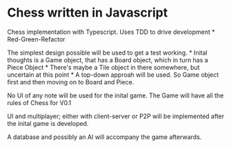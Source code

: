 # Chess written in Javascript

Chess implementation with Typescript. Uses TDD to drive development
    * Red-Green-Refactor

The simplest design possible will be used to get a test working.
    * Inital thoughts is a Game object, that has a Board object, which in turn has a Piece Object
    * There's maybe a Tile object in there somewhere, but uncertain at this point
    * A top-down approah will be used. So Game object first and then moving on to Board and Piece.

No UI of any note will be used for the inital game. The Game will have all the rules of Chess for V0.1

UI and multiplayer; either with client-server or P2P will be implemented after the inital game is developed.

A database and possibly an AI will accompany the game afterwards.

